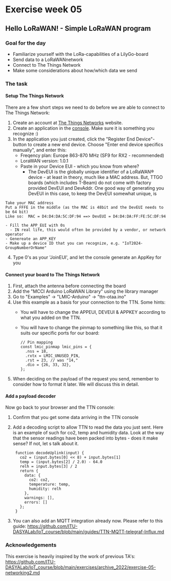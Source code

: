 # Exercise week 05
## Hello LoRaWAN! - Simple LoRaWAN program

### Goal for the day

  * Familiarize yourself with the LoRa-capabilities of a LilyGo-board
  * Send data to a LoRaWANnetwork
  * Connect to The Things Network
  * Make some considerations about how/which data we send

### The task

#### Setup The Things Network

There are a few short steps we need to do before we are able to connect to The Things Network:
 
1. Create an account at [The Things Networks](https://www.thethingsnetwork.org/) website.
2. Create an application in the [console](https://eu1.cloud.thethings.network/console/). Make sure it is something you recognize :)
3. In the application you just created, click the "Register End Device"-button to create a new end device. Choose "Enter end device specifics manually", and enter this: 
    - Freqency plan: Europe 863-870 MHz (SF9 for RX2 - recommended)
    - LoraWAN version: 1.0.1
    - Paste in your Device EUI - which you know from where?
      - The DevEUI is the globally unique identifier of a LoRaWAN® device - at least in theory, much like a MAC address. But, TTGO boards (which includes T-Beam) do not come with factory provided DevEUI and DevAddr. One good way of generating you DevEUI in this case, to keep the DevEUI somewhat unique, is
```
Take your MAC address
Put a FFFE in the middle (as the MAC is 48bit and the DevEUI needs to be 64 bit)
Like so:  MAC = D4:D4:DA:5C:DF:94 ==> DevEUI = D4:D4:DA:FF:FE:5C:DF:94
```
    - Fill the APP_EUI with 0s 
      - IN real life, this would often be provided by a vendor, or network operator
    - Genereate an APP_KEY
    - Make up a device ID that you can recognize, e.g. "IoT2024-GroupNumberOrName"
4. Type 0's as your 'JoinEUI', and let the console generate  an AppKey for you

#### Connect your board to The Things Network

1. First, attach the antenna before connecting the board
2. Add the "MCCI Arduino LoRaWAN Library" using the library manager
3. Go to "Examples" -> "LMIC-Arduino" -> "ttn-otaa.ino" 
4. Use this example as a basis for your connection to the TTN. Some hints:
    - You will have to change the APPEUI, DEVEUI & APPKEY according to what you added on the TTN.
    - You will have to change the pinmap to something like this, so that it suits our specific ports for our board:
          
          // Pin mapping
          const lmic_pinmap lmic_pins = {
            .nss = 18,
            .rxtx = LMIC_UNUSED_PIN,
            .rst = 23, // was "14,"
            .dio = {26, 33, 32},
          };
5. When deciding on the payload of the request you send, remember to consider how to format it later. We will discuss this in detail.

#### Add a payload decoder

Now go back to your browser and the TTN console:

1. Confirm that you get some data arriving in the TTN console

2. Add a decoding script to allow TTN to read the data you just sent. Here is an example of such for co2, temp and humidity data.
Look at the way that the sensor readings have been packed into bytes - does it make sense? If not, let s talk about it.

        function decodeUplink(input) {
          co2 = (input.bytes[0] << 8) + input.bytes[1]
          temp = (input.bytes[2] / 2.0) - 64.0
          relh = input.bytes[3] / 2
          return {
            data: {
              co2: co2,
              temperature: temp,
              humidity: relh
            },
            warnings: [],
            errors: []
          };
        }
  
3. You can also add an MQTT integration already now. Please refer to this guide: https://github.com/ITU-DASYALab/IoT_course/blob/main/guides/TTN-MQTT-telegraf-Influx.md

### Acknowledgements

This exercise is heavily inspired by the work of previous TA's: https://github.com/ITU-DASYALab/IoT_course/blob/main/exercises/archive_2022/exercise-05-networking2.md
